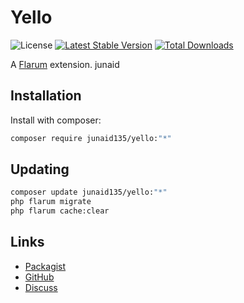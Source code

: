 # Yello

![License](https://img.shields.io/badge/license-GPL-1.0-or-later-blue.svg) [![Latest Stable Version](https://img.shields.io/packagist/v/junaid135/yello.svg)](https://packagist.org/packages/junaid135/yello) [![Total Downloads](https://img.shields.io/packagist/dt/junaid135/yello.svg)](https://packagist.org/packages/junaid135/yello)

A [Flarum](http://flarum.org) extension. junaid

## Installation

Install with composer:

```sh
composer require junaid135/yello:"*"
```

## Updating

```sh
composer update junaid135/yello:"*"
php flarum migrate
php flarum cache:clear
```

## Links

- [Packagist](https://packagist.org/packages/junaid135/yello)
- [GitHub](https://github.com/junaid135/yello)
- [Discuss](https://discuss.flarum.org/d/PUT_DISCUSS_SLUG_HERE)
